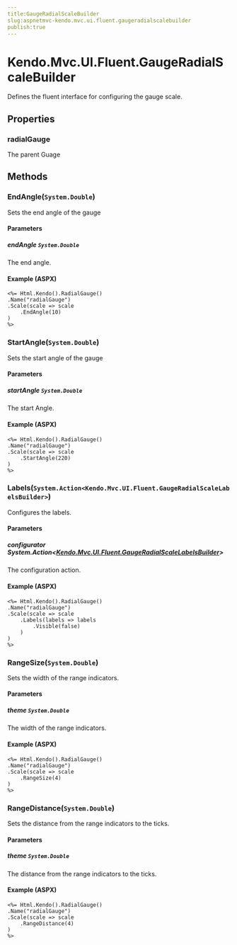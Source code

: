 ```yaml
---
title:GaugeRadialScaleBuilder
slug:aspnetmvc-kendo.mvc.ui.fluent.gaugeradialscalebuilder
publish:true
---
```


# Kendo.Mvc.UI.Fluent.GaugeRadialScaleBuilder
Defines the fluent interface for configuring the gauge scale.


## Properties
### radialGauge
The parent Guage



## Methods

### EndAngle(`System.Double`)
Sets the end angle of the gauge


#### Parameters

##### endAngle `System.Double`
The end angle.




#### Example (ASPX)
    <%= Html.Kendo().RadialGauge()
    .Name("radialGauge")
    .Scale(scale => scale
        .EndAngle(10)
    )
    %>


### StartAngle(`System.Double`)
Sets the start angle of the gauge


#### Parameters

##### startAngle `System.Double`
The start Angle.




#### Example (ASPX)
    <%= Html.Kendo().RadialGauge()
    .Name("radialGauge")
    .Scale(scale => scale
        .StartAngle(220)
    )
    %>


### Labels(`System.Action<Kendo.Mvc.UI.Fluent.GaugeRadialScaleLabelsBuilder>`)
Configures the labels.


#### Parameters

##### configurator System.Action<[Kendo.Mvc.UI.Fluent.GaugeRadialScaleLabelsBuilder](/api/wrappers/aspnet-mvc/Kendo.Mvc.UI.Fluent/GaugeRadialScaleLabelsBuilder)>
The configuration action.




#### Example (ASPX)
    <%= Html.Kendo().RadialGauge()
    .Name("radialGauge")
    .Scale(scale => scale
        .Labels(labels => labels
            .Visible(false)
        )
    )
    %>


### RangeSize(`System.Double`)
Sets the width of the range indicators.


#### Parameters

##### theme `System.Double`
The width of the range indicators.




#### Example (ASPX)
    <%= Html.Kendo().RadialGauge()
    .Name("radialGauge")
    .Scale(scale => scale
        .RangeSize(4)
    )
    %>


### RangeDistance(`System.Double`)
Sets the distance from the range indicators to the ticks.


#### Parameters

##### theme `System.Double`
The distance from the range indicators to the ticks.




#### Example (ASPX)
    <%= Html.Kendo().RadialGauge()
    .Name("radialGauge")
    .Scale(scale => scale
        .RangeDistance(4)
    )
    %>



